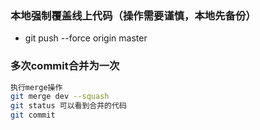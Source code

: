 
### 本地强制覆盖线上代码（操作需要谨慎，本地先备份）
* git push --force origin master

### 多次commit合并为一次
``` bash
执行merge操作
git merge dev --squash
git status 可以看到合并的代码
git commit
```
